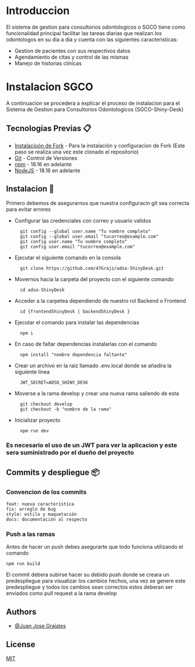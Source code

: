 # Introduccion

El sistema de gestion para consultorios odontologicos o SGCO tiene como funcionalidad principal facilitar las tareas diarias que realizan los odontologos en su dia a dia y cuenta con las siguientes caracteristicas:
        
* Gestion de pacientes con sus respectivos datos
* Agendamiento de citas y control de las mismas
* Manejo de historias clinicas
        



# Instalacion SGCO

A continuacion se procedera a explicar el proceso de instalacion para el Sistema de Gestion para Consultorios Odontologicos (SGCO-Shiny-Desk)



## Tecnologias Previas 📋

* [Instalacioón de Fork](https://gist.github.com/villanuevand/xxxxxx) - Para la instalación y configuracion de Fork (Este paso se realiza una vez este clonado el repositorio)
* [Git](https://git-scm.com/book/es/v2/Inicio---Sobre-el-Control-de-Versiones-Instalaci%C3%B3n-de-Git) - Control de Versiones
* [npm](https://www.npmjs.com/package/download?activeTab=readme) - 18.16 en adelante
* [NodeJS](https://nodejs.org/en/download) - 18.16 en adelante



    

    

## Instalacion 🔧

Primero debemos de asegurarnos que nuestra configuracin git sea correcta para evitar errores

- Configurar las credenciales con correo y usuario validos
        
        git config --global user.name "Tu nombre completo"
        git config --global user.email "tucorreo@example.com"
        git config user.name "Tu nombre completo"
        git config user.email "tucorreo@example.com"



- Ejecutar el siguiente comando en la consola

        git clone https://github.com/47Grajz/adso-ShinyDesk.git

- Movernos hacia la carpeta del proyecto con el siguiente comando

        cd adso-ShinyDesk

- Acceder a la carpetea dependiendo de nuestro rol Backend o Frontend

        cd {frontendShinyDesk | backendShinyDesk }

 
- Ejecutar el comando para instalar las dependencias

        npm i

- En caso de faltar dependencias instalarlas con el comando

        npm install "nombre dependencia faltante"


- Crear un archivo en la raiz llamado .env.local donde se añadira la siguiente linea

        JWT_SECRET=ADSO_SHINY_DESK

- Moverse a la rama develop y crear una nueva rama saliendo de esta

        git checkout develop 
        git checkout -b "nombre de la rama"

- Inicializar proyecto

        npm run dev


### Es necesario el uso de un JWT para ver la aplicacion y este sera suministrado por el dueño del proyecto




## Commits y despliegue 📦

### Convencion de los commits

    feat: nueva característica
    fix: arreglo de bug
    style: estilo y maquetación
    docs: documentación al respecto



### Push a las ramas

Antes de hacer un push debes asegurarte que todo funciona utilizando el comando 

    npm run build



El commit debera subirse hacer su debido push donde se creara un predespliegue para visualizar los cambios hechos, una vez se genere este predespliegue y todos los cambios sean correctos estos deberan ser enviados como pull request a la rama develop


## Authors

- [@Juan Jose Grajales](https://www.github.com/47Grajz)


## License

[MIT](https://choosealicense.com/licenses/mit/)

